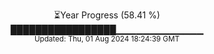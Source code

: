 <p align="center">
⏳Year Progress (58.41 %) <br>
█████████████████▁▁▁▁▁▁▁▁▁▁▁▁▁ <br>
<sub>Updated: Thu, 01 Aug 2024 18:24:39 GMT</sub>
</p>

